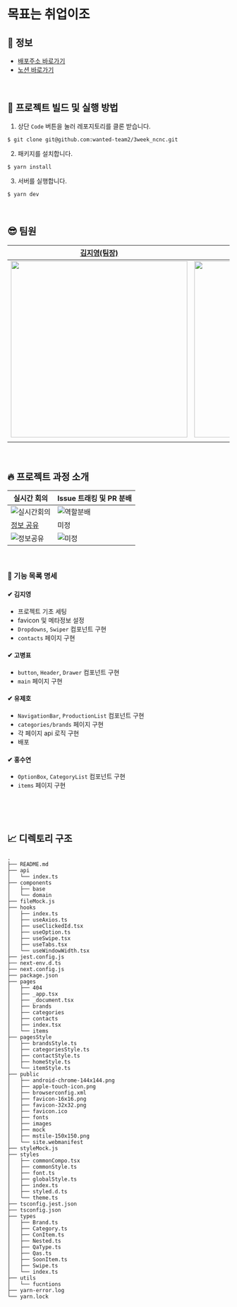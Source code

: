 # 목표는 취업이조

## 🚀 정보

- [배포주소 바로가기](https://3week-ncnc-git-main-wanted2.vercel.app/)
- [노션 바로가기](https://sleepy-oxygen-343.notion.site/41970b5fee2d45aebd7b01de061039eb)

<br>

## 👀 프로젝트 빌드 및 실행 방법

1. 상단 `Code` 버튼을 눌러 레포지토리를 클론 받습니다.

```
$ git clone git@github.com:wanted-team2/3week_ncnc.git
```

2. 패키지를 설치합니다.

```
$ yarn install
```

3. 서버를 실행합니다.

```
$ yarn dev
```

<br>

## 😎 팀원

| [김지영(팀장)](https://github.com/Jeong-jeong)                                                                                    | [고병표](https://github.com/kokoball)                                                                                            | [유제호](https://github.com/ludacirs)                                                                                           | [홍수연](https://github.com/suyeon-hong)                                                                                         |
| --------------------------------------------------------------------------------------------------------------------------------- | -------------------------------------------------------------------------------------------------------------------------------- | ------------------------------------------------------------------------------------------------------------------------------- | -------------------------------------------------------------------------------------------------------------------------------- |
| <img src="https://user-images.githubusercontent.com/68528752/153546074-abd9a7df-771c-4f14-8a2f-a77246210b1c.jpeg" width="400px"/> | <img src="https://user-images.githubusercontent.com/68528752/153546140-b58f43fe-4730-46ca-bfda-0b048f36d24f.JPG" width="400px"/> | <img src="https://user-images.githubusercontent.com/68528752/153545718-c688e091-53a3-4e30-97fd-a2f00ab97aa8.JPG" width="400px"> | <img src="https://user-images.githubusercontent.com/68528752/153545721-ecc413f4-9d1b-45e0-9909-423c27128b1c.jpeg" width="400px"> |
|                                                                                                                                   |                                                                                                                                  |                                                                                                                                 |                                                                                                                                  |

<br>

## 🔥 프로젝트 과정 소개

| 실시간 회의                                                                                                          | Issue 트래킹 및 PR 분배                                                                                            |
| -------------------------------------------------------------------------------------------------------------------- | ------------------------------------------------------------------------------------------------------------------ |
| ![실시간회의](https://user-images.githubusercontent.com/68528752/154127816-a61aec1d-4184-4489-8836-b1c217e4b4f2.png) | ![역할분배](https://user-images.githubusercontent.com/68528752/154128116-5849d3da-7a31-4fa7-b9bd-de9b313146b2.png) |
| [정보 공유](https://www.notion.so/5520df8322e549ebb29b4528de020d52)                                                  | 미정                                                                                                               |
| ![정보공유](https://user-images.githubusercontent.com/78653426/153548448-d9e13041-e5fa-4b66-b69f-9b54b8d8fbdc.png)   | ![미정](https://user-images.githubusercontent.com/78653426/152985109-90d48190-b379-481d-aa1f-66ed1f86e581.png)     |

<br>

### 📝 기능 목록 명세

#### ✔ 김지영

- 프로젝트 기초 세팅
- favicon 및 메타정보 설정
- `Dropdowns`, `Swiper` 컴포넌트 구현
- `contacts` 페이지 구현

#### ✔ 고병표

- `button`, `Header`, `Drawer` 컴포넌트 구현
- `main` 페이지 구현

#### ✔ 유제호

- `NavigationBar`, `ProductionList` 컴포넌트 구현
- `categories/brands` 페이지 구현
- 각 페이지 api 로직 구현
- 배포

#### ✔ 홍수연

- `OptionBox`, `CategoryList` 컴포넌트 구현
- `items` 페이지 구현

<br>
<br>

<br>

## 📈 디렉토리 구조

```
.
├── README.md
├── api
│   └── index.ts
├── components
│   ├── base
│   └── domain
├── fileMock.js
├── hooks
│   ├── index.ts
│   ├── useAxios.ts
│   ├── useClickedId.tsx
│   ├── useOption.ts
│   ├── useSwipe.tsx
│   ├── useTabs.tsx
│   └── useWindowWidth.tsx
├── jest.config.js
├── next-env.d.ts
├── next.config.js
├── package.json
├── pages
│   ├── 404
│   ├── _app.tsx
│   ├── _document.tsx
│   ├── brands
│   ├── categories
│   ├── contacts
│   ├── index.tsx
│   └── items
├── pagesStyle
│   ├── brandsStyle.ts
│   ├── categoriesStyle.ts
│   ├── contactStyle.ts
│   ├── homeStyle.ts
│   └── itemStyle.ts
├── public
│   ├── android-chrome-144x144.png
│   ├── apple-touch-icon.png
│   ├── browserconfig.xml
│   ├── favicon-16x16.png
│   ├── favicon-32x32.png
│   ├── favicon.ico
│   ├── fonts
│   ├── images
│   ├── mock
│   ├── mstile-150x150.png
│   └── site.webmanifest
├── styleMock.js
├── styles
│   ├── commonCompo.tsx
│   ├── commonStyle.ts
│   ├── font.ts
│   ├── globalStyle.ts
│   ├── index.ts
│   ├── styled.d.ts
│   └── theme.ts
├── tsconfig.jest.json
├── tsconfig.json
├── types
│   ├── Brand.ts
│   ├── Category.ts
│   ├── ConItem.ts
│   ├── Nested.ts
│   ├── QaType.ts
│   ├── Qas.ts
│   ├── SoonItem.ts
│   ├── Swipe.ts
│   └── index.ts
├── utils
│   └── fucntions
├── yarn-error.log
└── yarn.lock
```
